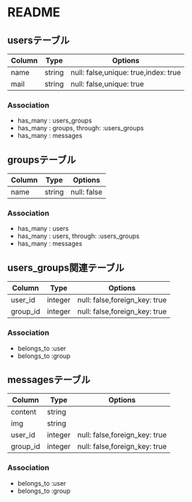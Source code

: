 # README

## usersテーブル
|Column|Type|Options|
|------|----|-------|
|name|string|null: false,unique: true,index: true|
|mail|string|null: false,unique: true|

### Association
- has_many : users_groups
- has_many : groups, through: :users_groups
- has_many : messages


## groupsテーブル
|Column|Type|Options|
|------|----|-------|
|name|string|null: false|

### Association
- has_many : users
- has_many : users, through: :users_groups
- has_many : messages


## users_groups関連テーブル
|Column|Type|Options|
|------|----|-------|
|user_id|integer|null: false,foreign_key: true|
|group_id|integer|null: false,foreign_key: true|

### Association
- belongs_to :user
- belongs_to :group


## messagesテーブル
|Column|Type|Options|
|------|----|-------|
|content|string||
|img|string||
|user_id|integer|null: false,foreign_key: true|
|group_id|integer|null: false,foreign_key: true|

### Association
- belongs_to :user
- belongs_to :group

